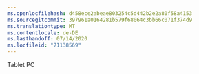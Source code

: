 ```yaml
---
ms.openlocfilehash: d458ece2abeae803254c5d442b2e2a80f58a4153
ms.sourcegitcommit: 397961a0164281b579f68064c3bb66c071f374d9
ms.translationtype: MT
ms.contentlocale: de-DE
ms.lasthandoff: 07/14/2020
ms.locfileid: "71138569"
---
```

Tablet PC